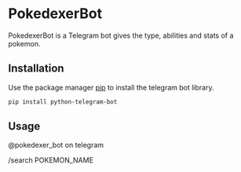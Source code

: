 # PokedexerBot

PokedexerBot is a Telegram bot gives the type, abilities and stats of a pokemon.

## Installation

Use the package manager [pip](https://pip.pypa.io/en/stable/) to install the telegram bot library.

```bash
pip install python-telegram-bot
```

## Usage

@pokedexer_bot on telegram

/search POKEMON_NAME

